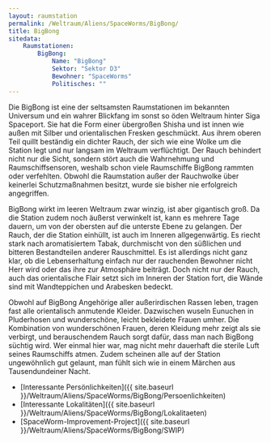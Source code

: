 ```yaml
---
layout: raumstation
permalink: /Weltraum/Aliens/SpaceWorms/BigBong/
title: BigBong
sitedata:
    Raumstationen:
        BigBong:
            Name: "BigBong"
            Sektor: "Sektor D3"
            Bewohner: "SpaceWorms"
            Politisches: ""
---
```




Die BigBong ist eine der seltsamsten Raumstationen im bekannten Universum und ein wahrer Blickfang im sonst so öden Weltraum hinter Siga Spaceport. Sie hat die Form einer übergroßen Shisha und ist innen wie außen mit Silber und orientalischen Fresken geschmückt. Aus ihrem oberen Teil quillt beständig ein dichter Rauch, der sich wie eine Wolke um die Station legt und nur langsam im Weltraum verflüchtigt. Der Rauch behindert nicht nur die Sicht, sondern stört auch die Wahrnehmung und Raumschiffsensoren, weshalb schon viele Raumschiffe BigBong rammten oder verfehlten. Obwohl die Raumstation außer der Rauchwolke über keinerlei Schutzmaßnahmen besitzt, wurde sie bisher nie erfolgreich angegriffen.

BigBong wirkt im leeren Weltraum zwar winzig, ist aber gigantisch groß. Da die Station zudem noch äußerst verwinkelt ist, kann es mehrere Tage dauern, um von der obersten auf die unterste Ebene zu gelangen. Der Rauch, der die Station einhüllt, ist auch im Inneren allgegenwärtig. Es riecht stark nach aromatisiertem Tabak, durchmischt von den süßlichen und bitteren Bestandteilen anderer Rauschmittel. Es ist allerdings nicht ganz klar, ob die Lebenserhaltung einfach nur der rauchenden Bewohner nicht Herr wird oder das ihre zur Atmosphäre beiträgt. Doch nicht nur der Rauch, auch das orientalische Flair setzt sich im Inneren der Station fort, die Wände sind mit Wandteppichen und Arabesken bedeckt.

Obwohl auf BigBong Angehörige aller außerirdischen Rassen leben, tragen fast alle orientalisch anmutende Kleider. Dazwischen wuseln Eunuchen in Pluderhosen und wunderschöne, leicht bekleidete Frauen umher. Die Kombination von wunderschönen Frauen, deren Kleidung mehr zeigt als sie verbirgt, und berauschendem Rauch sorgt dafür, dass man nach BigBong süchtig wird. Wer einmal hier war, mag nicht mehr dauerhaft die sterile Luft seines Raumschiffs atmen. Zudem scheinen alle auf der Station ungewöhnlich gut gelaunt, man fühlt sich wie in einem Märchen aus Tausendundeiner Nacht.

- [Interessante Persönlichkeiten]({{ site.baseurl }}/Weltraum/Aliens/SpaceWorms/BigBong/Persoenlichkeiten)
- [Interessante Lokalitäten]({{ site.baseurl }}/Weltraum/Aliens/SpaceWorms/BigBong/Lokalitaeten)
- [SpaceWorm-Improvement-Project]({{ site.baseurl }}/Weltraum/Aliens/SpaceWorms/BigBong/SWIP)
